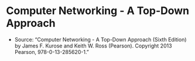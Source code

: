 # Computer Networking - A Top-Down Approach
* Source: “Computer Networking - A Top-Down Approach (Sixth Edition) by James F. Kurose and Keith W. Ross (Pearson). Copyright 2013 Pearson, 978-0-13-285620-1.”
